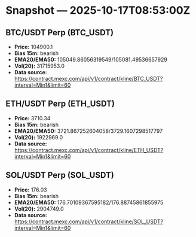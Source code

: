 # Snapshot — 2025-10-17T08:53:00Z

## BTC/USDT Perp (BTC_USDT)
- **Price:** 104900.1
- **Bias 15m:** bearish
- **EMA20/EMA50:** 105049.86056319549/105081.49536657929
- **Vol(20):** 31715953.0
- **Data source:** https://contract.mexc.com/api/v1/contract/kline/BTC_USDT?interval=Min1&limit=60

## ETH/USDT Perp (ETH_USDT)
- **Price:** 3710.34
- **Bias 15m:** bearish
- **EMA20/EMA50:** 3721.867252604058/3729.1607298517797
- **Vol(20):** 1922969.0
- **Data source:** https://contract.mexc.com/api/v1/contract/kline/ETH_USDT?interval=Min1&limit=60

## SOL/USDT Perp (SOL_USDT)
- **Price:** 176.03
- **Bias 15m:** bearish
- **EMA20/EMA50:** 176.70109367595182/176.88745861855975
- **Vol(20):** 2904749.0
- **Data source:** https://contract.mexc.com/api/v1/contract/kline/SOL_USDT?interval=Min1&limit=60
